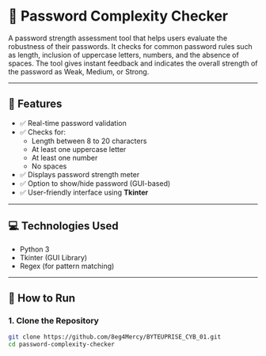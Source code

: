 # 🔐 Password Complexity Checker

A password strength assessment tool that helps users evaluate the robustness of their passwords. It checks for common password rules such as length, inclusion of uppercase letters, numbers, and the absence of spaces. The tool gives instant feedback and indicates the overall strength of the password as Weak, Medium, or Strong.

---

## 📌 Features

- ✅ Real-time password validation
- ✅ Checks for:
  - Length between 8 to 20 characters
  - At least one uppercase letter
  - At least one number
  - No spaces
- ✅ Displays password strength meter
- ✅ Option to show/hide password (GUI-based)
- ✅ User-friendly interface using **Tkinter**

---

## 💻 Technologies Used

- Python 3
- Tkinter (GUI Library)
- Regex (for pattern matching)

---

## 🚀 How to Run

### 1. Clone the Repository

```bash
git clone https://github.com/8eg4Mercy/BYTEUPRISE_CYB_01.git
cd password-complexity-checker
